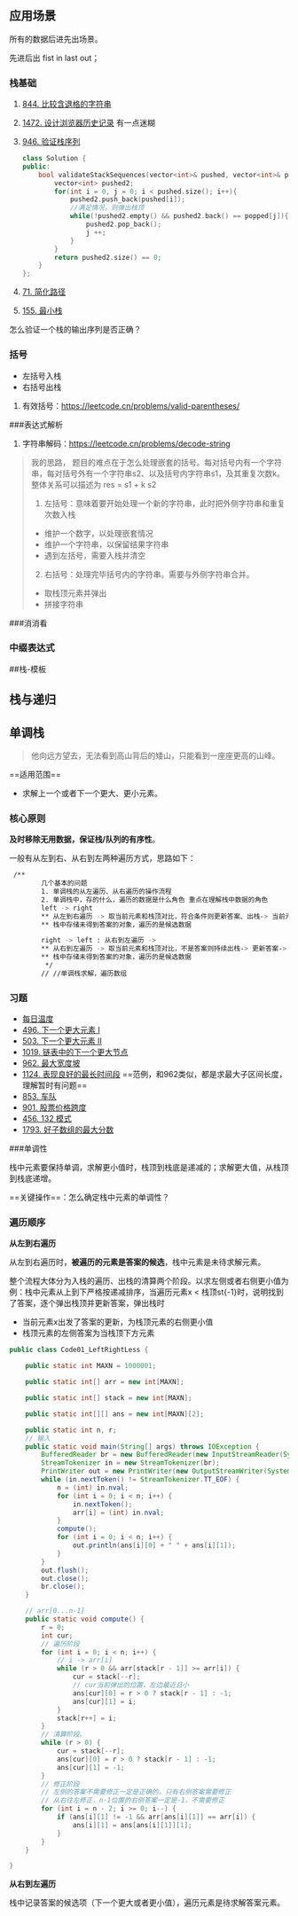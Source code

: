 ## 应用场景

所有的数据后进先出场景。

先进后出 fist in last out；



### 栈基础

1. [844. 比较含退格的字符串](https://leetcode.cn/problems/backspace-string-compare/) 

2. [1472. 设计浏览器历史记录](https://leetcode.cn/problems/design-browser-history/)  有一点迷糊

3. [946. 验证栈序列](https://leetcode.cn/problems/validate-stack-sequences/)

   ```c++
   class Solution {
   public:
       bool validateStackSequences(vector<int>& pushed, vector<int>& popped) {
           vector<int> pushed2;
           for(int i = 0, j = 0; i < pushed.size(); i++){
               pushed2.push_back(pushed[i]);
               //满足情况，则弹出栈顶
               while(!pushed2.empty() && pushed2.back() == popped[j]){
                   pushed2.pop_back();
                   j ++;
               }
           }
           return pushed2.size() == 0;
       }
   };
   ```

4. [71. 简化路径](https://leetcode.cn/problems/simplify-path/)
5. [155. 最小栈](https://leetcode.cn/problems/min-stack/)

怎么验证一个栈的输出序列是否正确？



### 括号

- 左括号入栈
- 右括号出栈

1. 有效括号：https://leetcode.cn/problems/valid-parentheses/

###表达式解析

1. 字符串解码：https://leetcode.cn/problems/decode-string

> 我的思路，
> 题目的难点在于怎么处理嵌套的括号。每对括号内有一个字符串，每对括号外有一个字符串s2、以及括号内字符串s1，及其重复次数k。整体关系可以描述为  res = s1 + k s2
>
>
> 1. 左括号：意味着要开始处理一个新的字符串，此时把外侧字符串和重复次数入栈
>
> * 维护一个数字，以处理嵌套情况
> * 维护一个字符串，以保留结果字符串
> * 遇到左括号，需要入栈并清空
>
> 2. 右括号：处理完毕括号内的字符串。需要与外侧字符串合并。
>
> * 取栈顶元素并弹出
> * 拼接字符串

###消消看



### 中缀表达式







##栈-模板







## 栈与递归



## 单调栈

>  他向远方望去，无法看到高山背后的矮山，只能看到一座座更高的山峰。 

==适用范围==

- 求解上一个或者下一个更大、更小元素。

### 核心原则

**及时移除无用数据，保证栈/队列的有序性**。 

一般有从左到右、从右到左两种遍历方式，思路如下：

```bash
 /**
        几个基本的问题
        1. 单调栈的从左遍历、从右遍历的操作流程
        2. 单调栈中，存的什么，遍历的数据是什么角色 重点在理解栈中数据的角色
        left -> right
        ** 从左到右遍历 -> 取当前元素和栈顶对比，符合条件则更新答案、出栈-> 当前元素入栈
        ** 栈中存储未得到答案的对象，遍历的是候选数据

        right -> left : 从右到左遍历 -> 
        ** 从右到左遍历 -> 取当前元素和栈顶对比，不是答案则持续出栈-> 更新答案-> 当前元素入栈
        ** 栈中存储未得到答案的对象，遍历的是候选数据
         */
        // //单调栈求解，遍历数组
```

### 习题

- [每日温度](https://leetcode.cn/problems/daily-temperatures/solution/shi-pin-jiang-qing-chu-wei-shi-yao-yao-y-k0ks/ )
- [496. 下一个更大元素 I](https://leetcode.cn/problems/next-greater-element-i/)
- [503. 下一个更大元素 II](https://leetcode.cn/problems/next-greater-element-ii/)
- [1019. 链表中的下一个更大节点](https://leetcode.cn/problems/next-greater-node-in-linked-list/) 
-  [962. 最大宽度坡](https://leetcode.cn/problems/maximum-width-ramp/)  
-  [1124. 表现良好的最长时间段](https://leetcode.cn/problems/longest-well-performing-interval/)  ==范例，和962类似，都是求最大子区间长度，理解暂时有问题==
-  [853. 车队](https://leetcode.cn/problems/car-fleet/) 
-  [901. 股票价格跨度](https://leetcode.cn/problems/online-stock-span/)  
- [456. 132 模式](https://leetcode.cn/problems/132-pattern/)
- [1793. 好子数组的最大分数](https://leetcode.cn/problems/maximum-score-of-a-good-subarray/) 

###单调性

栈中元素要保持单调，求解更小值时，栈顶到栈底是递减的；求解更大值，从栈顶到栈底递增。

==关键操作==：怎么确定栈中元素的单调性？

### 遍历顺序

**从左到右遍历**

从左到右遍历时，**被遍历的元素是答案的候选**，栈中元素是未待求解元素。

整个流程大体分为入栈的遍历、出栈的清算两个阶段。以求左侧或者右侧更小值为例：栈中元素从上到下严格按递减排序，当遍历元素x < 栈顶st{-1}时，说明找到了答案，逐个弹出栈顶并更新答案，弹出栈时

- 当前元素x出发了答案的更新，为栈顶元素的右侧更小值
- 栈顶元素的左侧答案为当栈顶下方元素

```Java
public class Code01_LeftRightLess {

	public static int MAXN = 1000001;

	public static int[] arr = new int[MAXN];

	public static int[] stack = new int[MAXN];

	public static int[][] ans = new int[MAXN][2];

	public static int n, r;
	// 输入
	public static void main(String[] args) throws IOException {
		BufferedReader br = new BufferedReader(new InputStreamReader(System.in));
		StreamTokenizer in = new StreamTokenizer(br);
		PrintWriter out = new PrintWriter(new OutputStreamWriter(System.out));
		while (in.nextToken() != StreamTokenizer.TT_EOF) {
			n = (int) in.nval;
			for (int i = 0; i < n; i++) {
				in.nextToken();
				arr[i] = (int) in.nval;
			}
			compute();
			for (int i = 0; i < n; i++) {
				out.println(ans[i][0] + " " + ans[i][1]);
			}
		}
		out.flush();
		out.close();
		br.close();
	}

	// arr[0...n-1]
	public static void compute() {
		r = 0;
		int cur;
		// 遍历阶段
		for (int i = 0; i < n; i++) {
			// i -> arr[i]
			while (r > 0 && arr[stack[r - 1]] >= arr[i]) {
				cur = stack[--r];
				// cur当前弹出的位置，左边最近且小
				ans[cur][0] = r > 0 ? stack[r - 1] : -1;
				ans[cur][1] = i;
			}
			stack[r++] = i;
		}
		// 清算阶段。
		while (r > 0) {
			cur = stack[--r];
			ans[cur][0] = r > 0 ? stack[r - 1] : -1;
			ans[cur][1] = -1;
		}
		// 修正阶段
		// 左侧的答案不需要修正一定是正确的，只有右侧答案需要修正
		// 从右往左修正，n-1位置的右侧答案一定是-1，不需要修正
		for (int i = n - 2; i >= 0; i--) {
			if (ans[i][1] != -1 && arr[ans[i][1]] == arr[i]) {
				ans[i][1] = ans[ans[i][1]][1];
			}
		}
	}

}
```

**从右到左遍历**

栈中记录答案的候选项（下一个更大或者更小值），遍历元素是待求解答案元素。



